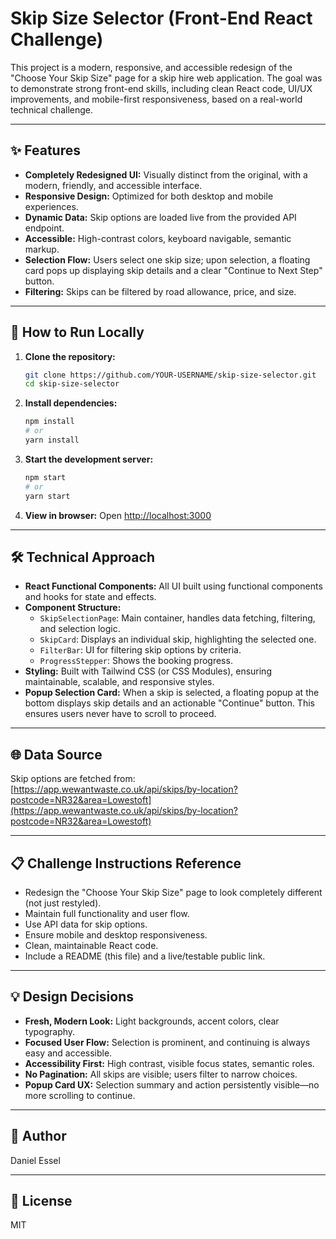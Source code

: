 # Skip Size Selector (Front-End React Challenge)

This project is a modern, responsive, and accessible redesign of the "Choose Your Skip Size" page for a skip hire web application. The goal was to demonstrate strong front-end skills, including clean React code, UI/UX improvements, and mobile-first responsiveness, based on a real-world technical challenge.

---

## ✨ Features

- **Completely Redesigned UI:** Visually distinct from the original, with a modern, friendly, and accessible interface.
- **Responsive Design:** Optimized for both desktop and mobile experiences.
- **Dynamic Data:** Skip options are loaded live from the provided API endpoint.
- **Accessible:** High-contrast colors, keyboard navigable, semantic markup.
- **Selection Flow:** Users select one skip size; upon selection, a floating card pops up displaying skip details and a clear "Continue to Next Step" button.
- **Filtering:** Skips can be filtered by road allowance, price, and size.

---

## 🚀 How to Run Locally

1. **Clone the repository:**
   ```bash
   git clone https://github.com/YOUR-USERNAME/skip-size-selector.git
   cd skip-size-selector
   ```

2. **Install dependencies:**
   ```bash
   npm install
   # or
   yarn install
   ```

3. **Start the development server:**
   ```bash
   npm start
   # or
   yarn start
   ```

4. **View in browser:**
   Open [http://localhost:3000](http://localhost:3000)

---

## 🛠️ Technical Approach

- **React Functional Components:** All UI built using functional components and hooks for state and effects.
- **Component Structure:**
  - `SkipSelectionPage`: Main container, handles data fetching, filtering, and selection logic.
  - `SkipCard`: Displays an individual skip, highlighting the selected one.
  - `FilterBar`: UI for filtering skip options by criteria.
  - `ProgressStepper`: Shows the booking progress.
- **Styling:** Built with Tailwind CSS (or CSS Modules), ensuring maintainable, scalable, and responsive styles.
- **Popup Selection Card:** When a skip is selected, a floating popup at the bottom displays skip details and an actionable "Continue" button. This ensures users never have to scroll to proceed.

---

## 🌐 Data Source

Skip options are fetched from:  
[https://app.wewantwaste.co.uk/api/skips/by-location?postcode=NR32&area=Lowestoft](https://app.wewantwaste.co.uk/api/skips/by-location?postcode=NR32&area=Lowestoft)

---

## 📋 Challenge Instructions Reference

- Redesign the "Choose Your Skip Size" page to look completely different (not just restyled).
- Maintain full functionality and user flow.
- Use API data for skip options.
- Ensure mobile and desktop responsiveness.
- Clean, maintainable React code.
- Include a README (this file) and a live/testable public link.

---

## 💡 Design Decisions

- **Fresh, Modern Look:** Light backgrounds, accent colors, clear typography.
- **Focused User Flow:** Selection is prominent, and continuing is always easy and accessible.
- **Accessibility First:** High contrast, visible focus states, semantic roles.
- **No Pagination:** All skips are visible; users filter to narrow choices.
- **Popup Card UX:** Selection summary and action persistently visible—no more scrolling to continue.

---

## 👤 Author

Daniel Essel

---

## 📄 License

MIT